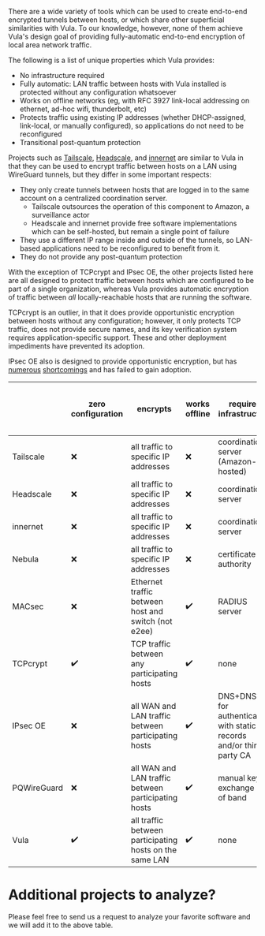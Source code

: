 There are a wide variety of tools which can be used to create end-to-end
encrypted tunnels between hosts, or which share other superficial similarities
with Vula. To our knowledge, however, none of them achieve Vula's design goal
of providing fully-automatic end-to-end encryption of local area network
traffic.

The following is a list of unique properties which Vula provides:
* No infrastructure required
* Fully automatic: LAN traffic between hosts with Vula installed is protected without any configuration whatsoever
* Works on offline networks (eg, with RFC 3927 link-local addressing on ethernet, ad-hoc wifi, thunderbolt, etc)
* Protects traffic using existing IP addresses (whether DHCP-assigned, link-local, or manually configured), so applications do not need to be reconfigured
* Transitional post-quantum protection

Projects such as [Tailscale](https://tailscale.com/),
[Headscale](https://github.com/juanfont/headscale), and
[innernet](https://github.com/tonarino/innernet) are similar to Vula in that
they can be used to encrypt traffic between hosts on a LAN using WireGuard
tunnels, but they differ in some important respects:

* They only create tunnels between hosts that are logged in to the same account on a centralized coordination server.
    * Tailscale outsources the operation of this component to Amazon, a surveillance actor
    * Headscale and innernet provide free software implementations which can be self-hosted, but remain a single point of failure
* They use a different IP range inside and outside of the tunnels, so LAN-based applications need to be reconfigured to benefit from it.
* They do not provide any post-quantum protection

With the exception of TCPcrypt and IPsec OE, the other projects listed here are
all designed to protect traffic between hosts which are configured to be part
of a single organization, whereas Vula provides automatic encryption of traffic
between *all* locally-reachable hosts that are running the software.

TCPcrypt is an outlier, in that it does provide opportunistic encryption
between hosts without any configuration; however, it only protects TCP traffic,
does not provide secure names, and its key verification system requires
application-specific support. These and other deployment impediments have
prevented its adoption.

IPsec OE also is designed to provide opportunistic encryption, but has [numerous](https://nohats.ca/wordpress/blog/2013/09/12/history-and-implementation-status-of-opportunistic-encryption-for-ipsec/) [shortcomings](https://www.mail-archive.com/cryptography@metzdowd.com/msg12325.html) and has failed to gain adoption.

|           | zero configuration | encrypts                                                | works offline | required infrastructure                                                  | post-quantum | protects traffic using existing IPs | secure hostnames | free software         | encrypted transport               |
|-----------|--------------------|---------------------------------------------------------|---------------|--------------------------------------------------------------------------|-----------------------------|-------------------------------------|------------------|-----------------------|-----------------------------------|
| Tailscale |❌                | all traffic to specific IP addresses                    |❌           | coordination server (Amazon-hosted)                                      |❌                         |❌                                 |               | client yes, server❌| WireGuard                         |
| Headscale |❌                | all traffic to specific IP addresses                    |❌           | coordination server                                                      |❌                         |❌                                 |✔️             |✔️                  | WireGuard                         |
| innernet  |❌                | all traffic to specific IP addresses                    |❌           | coordination server                                                      |❌                         |❌                                 |✔️             |✔️                  | WireGuard                         |
| Nebula    |❌                | all traffic to specific IP addresses                    |❌           | certificate authority                                                    |❌                         |❌                                 |✔️             |✔️                  | custom protocol                   |
| MACsec    |❌                | Ethernet traffic between host and switch (not e2ee)     |✔️          | RADIUS server                                                            |❌                         |✔️                                |❌              | host yes, switch❌  | MACsec                            |
| TCPcrypt  |✔️               | TCP traffic between any participating hosts             |✔️          | none                                                                     |❌                         |✔️                                |❌              |✔️                  | TCPCrypt                          |
| IPsec OE  |❌                | all WAN and LAN traffic between participating hosts     |✔️          | DNS+DNSSEC  for authentication with static records and/or third party CA |❌                         | not by default                      |❌              |✔️                  | IPSec's weakest cipher-suite |
| PQWireGuard  |❌                | all WAN and LAN traffic between participating hosts     |✔️          | manual key exchange out of band |✔️                         | not by default                      |❌              |✔️                  | PQWireGuard |
| Vula      |✔️               | all traffic between participating hosts on the same LAN |✔️          | none                                                                     | transitional (passive)                         |✔️                                |✔️             |✔️                  | WireGuard                         |

# Additional projects to analyze?
Please feel free to send us a request to analyze your favorite software and we will add it to the above table.
